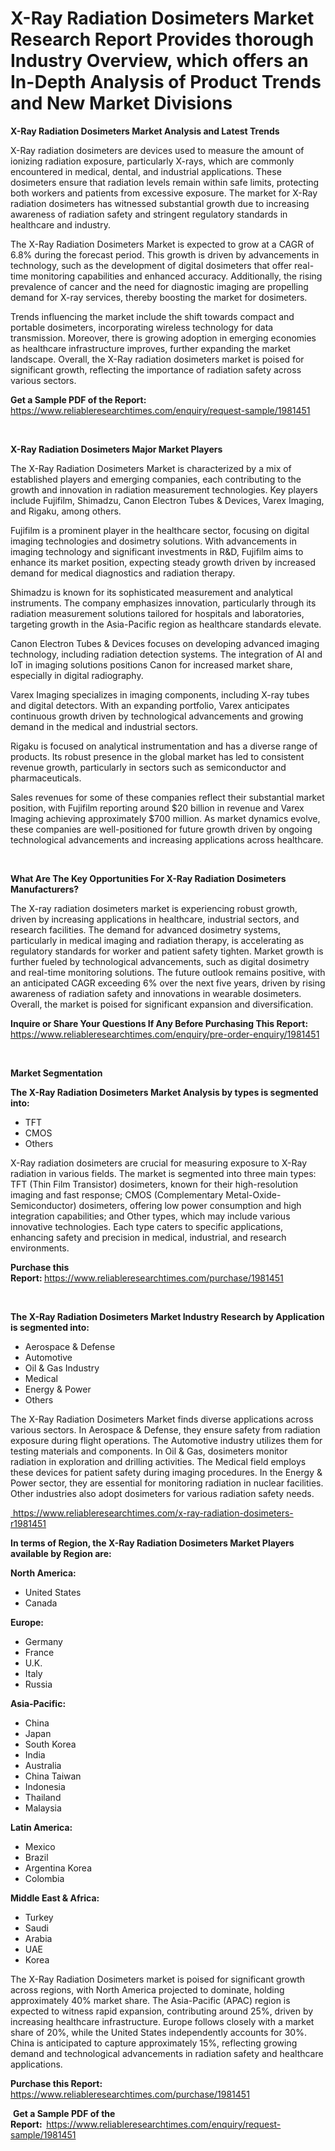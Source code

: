 <p><h1>X-Ray Radiation Dosimeters Market Research Report Provides thorough Industry Overview, which offers an In-Depth Analysis of Product Trends and New Market Divisions</h1></p><p><strong>X-Ray Radiation Dosimeters Market Analysis and Latest Trends</strong></p>
<p><p>X-Ray radiation dosimeters are devices used to measure the amount of ionizing radiation exposure, particularly X-rays, which are commonly encountered in medical, dental, and industrial applications. These dosimeters ensure that radiation levels remain within safe limits, protecting both workers and patients from excessive exposure. The market for X-Ray radiation dosimeters has witnessed substantial growth due to increasing awareness of radiation safety and stringent regulatory standards in healthcare and industry.</p><p>The X-Ray Radiation Dosimeters Market is expected to grow at a CAGR of 6.8% during the forecast period. This growth is driven by advancements in technology, such as the development of digital dosimeters that offer real-time monitoring capabilities and enhanced accuracy. Additionally, the rising prevalence of cancer and the need for diagnostic imaging are propelling demand for X-ray services, thereby boosting the market for dosimeters.</p><p>Trends influencing the market include the shift towards compact and portable dosimeters, incorporating wireless technology for data transmission. Moreover, there is growing adoption in emerging economies as healthcare infrastructure improves, further expanding the market landscape. Overall, the X-Ray radiation dosimeters market is poised for significant growth, reflecting the importance of radiation safety across various sectors.</p></p>
<p><strong>Get a Sample PDF of the Report:&nbsp;</strong> <a href="https://www.reliableresearchtimes.com/enquiry/request-sample/1981451?utm_campaign=2179&utm_medium=2&utm_source=Github&utm_content=ia&utm_term=12042025&utm_id=x-ray-radiation-dosimeters">https://www.reliableresearchtimes.com/enquiry/request-sample/1981451</a></p>
<p>&nbsp;</p>
<p><strong>X-Ray Radiation Dosimeters Major Market Players</strong></p>
<p><p>The X-Ray Radiation Dosimeters Market is characterized by a mix of established players and emerging companies, each contributing to the growth and innovation in radiation measurement technologies. Key players include Fujifilm, Shimadzu, Canon Electron Tubes & Devices, Varex Imaging, and Rigaku, among others.</p><p>Fujifilm is a prominent player in the healthcare sector, focusing on digital imaging technologies and dosimetry solutions. With advancements in imaging technology and significant investments in R&D, Fujifilm aims to enhance its market position, expecting steady growth driven by increased demand for medical diagnostics and radiation therapy.</p><p>Shimadzu is known for its sophisticated measurement and analytical instruments. The company emphasizes innovation, particularly through its radiation measurement solutions tailored for hospitals and laboratories, targeting growth in the Asia-Pacific region as healthcare standards elevate.</p><p>Canon Electron Tubes & Devices focuses on developing advanced imaging technology, including radiation detection systems. The integration of AI and IoT in imaging solutions positions Canon for increased market share, especially in digital radiography.</p><p>Varex Imaging specializes in imaging components, including X-ray tubes and digital detectors. With an expanding portfolio, Varex anticipates continuous growth driven by technological advancements and growing demand in the medical and industrial sectors.</p><p>Rigaku is focused on analytical instrumentation and has a diverse range of products. Its robust presence in the global market has led to consistent revenue growth, particularly in sectors such as semiconductor and pharmaceuticals.</p><p>Sales revenues for some of these companies reflect their substantial market position, with Fujifilm reporting around $20 billion in revenue and Varex Imaging achieving approximately $700 million. As market dynamics evolve, these companies are well-positioned for future growth driven by ongoing technological advancements and increasing applications across healthcare.</p></p>
<p>&nbsp;</p>
<p><strong>What Are The Key Opportunities For X-Ray Radiation Dosimeters Manufacturers?</strong></p>
<p><p>The X-ray radiation dosimeters market is experiencing robust growth, driven by increasing applications in healthcare, industrial sectors, and research facilities. The demand for advanced dosimetry systems, particularly in medical imaging and radiation therapy, is accelerating as regulatory standards for worker and patient safety tighten. Market growth is further fueled by technological advancements, such as digital dosimetry and real-time monitoring solutions. The future outlook remains positive, with an anticipated CAGR exceeding 6% over the next five years, driven by rising awareness of radiation safety and innovations in wearable dosimeters. Overall, the market is poised for significant expansion and diversification.</p></p>
<p><strong>Inquire or Share Your Questions If Any Before Purchasing This Report:</strong> <a href="https://www.reliableresearchtimes.com/enquiry/pre-order-enquiry/1981451?utm_campaign=2179&utm_medium=2&utm_source=Github&utm_content=ia&utm_term=12042025&utm_id=x-ray-radiation-dosimeters">https://www.reliableresearchtimes.com/enquiry/pre-order-enquiry/1981451</a></p>
<p>&nbsp;</p>
<p><strong>Market Segmentation</strong></p>
<p><strong>The X-Ray Radiation Dosimeters Market Analysis by types is segmented into:</strong></p>
<p><ul><li>TFT</li><li>CMOS</li><li>Others</li></ul></p>
<p><p>X-Ray radiation dosimeters are crucial for measuring exposure to X-Ray radiation in various fields. The market is segmented into three main types: TFT (Thin Film Transistor) dosimeters, known for their high-resolution imaging and fast response; CMOS (Complementary Metal-Oxide-Semiconductor) dosimeters, offering low power consumption and high integration capabilities; and Other types, which may include various innovative technologies. Each type caters to specific applications, enhancing safety and precision in medical, industrial, and research environments.</p></p>
<p><strong>Purchase this Report:&nbsp;</strong><a href="https://www.reliableresearchtimes.com/purchase/1981451?utm_campaign=2179&utm_medium=2&utm_source=Github&utm_content=ia&utm_term=12042025&utm_id=x-ray-radiation-dosimeters">https://www.reliableresearchtimes.com/purchase/1981451</a></p>
<p>&nbsp;</p>
<p><strong>The X-Ray Radiation Dosimeters Market Industry Research by Application is segmented into:</strong></p>
<p><ul><li>Aerospace & Defense</li><li>Automotive</li><li>Oil & Gas Industry</li><li>Medical</li><li>Energy & Power</li><li>Others</li></ul></p>
<p><p>The X-Ray Radiation Dosimeters Market finds diverse applications across various sectors. In Aerospace & Defense, they ensure safety from radiation exposure during flight operations. The Automotive industry utilizes them for testing materials and components. In Oil & Gas, dosimeters monitor radiation in exploration and drilling activities. The Medical field employs these devices for patient safety during imaging procedures. In the Energy & Power sector, they are essential for monitoring radiation in nuclear facilities. Other industries also adopt dosimeters for various radiation safety needs.</p></p>
<p><a href="https://www.reliableresearchtimes.com/x-ray-radiation-dosimeters-r1981451?utm_campaign=2179&utm_medium=2&utm_source=Github&utm_content=ia&utm_term=12042025&utm_id=x-ray-radiation-dosimeters">&nbsp;https://www.reliableresearchtimes.com/x-ray-radiation-dosimeters-r1981451</a></p>
<p><strong>In terms of Region, the X-Ray Radiation Dosimeters Market Players available by Region are:</strong></p>
<p>
    <p> <strong> North America: </strong>
        <ul>
            <li>United States</li>
            <li>Canada</li>
        </ul>
        </p> 
    <p> <strong> Europe: </strong>
        <ul>
            <li>Germany</li>
            <li>France</li>
            <li>U.K.</li>
            <li>Italy</li>
            <li>Russia</li>
        </ul>
        </p> 
    <p> <strong> Asia-Pacific: </strong>
        <ul>
            <li>China</li>
            <li>Japan</li>
            <li>South Korea</li>
            <li>India</li>
            <li>Australia</li>
            <li>China Taiwan</li>
            <li>Indonesia</li>
            <li>Thailand</li>
            <li>Malaysia</li>
        </ul>
        </p> 
    <p> <strong> Latin America: </strong>
        <ul>
            <li>Mexico</li>
            <li>Brazil</li>
            <li>Argentina Korea</li>
            <li>Colombia</li>
        </ul>
        </p> 
    <p> <strong> Middle East & Africa: </strong>
        <ul>
            <li>Turkey</li>
            <li>Saudi</li>
            <li>Arabia</li>
            <li>UAE</li>
            <li>Korea</li>
        </ul>
    </p>
    </p>
<p><p>The X-Ray Radiation Dosimeters market is poised for significant growth across regions, with North America projected to dominate, holding approximately 40% market share. The Asia-Pacific (APAC) region is expected to witness rapid expansion, contributing around 25%, driven by increasing healthcare infrastructure. Europe follows closely with a market share of 20%, while the United States independently accounts for 30%. China is anticipated to capture approximately 15%, reflecting growing demand and technological advancements in radiation safety and healthcare applications.</p></p>
<p><strong>Purchase this Report: </strong><a href="https://www.reliableresearchtimes.com/purchase/1981451?utm_campaign=2179&utm_medium=2&utm_source=Github&utm_content=ia&utm_term=12042025&utm_id=x-ray-radiation-dosimeters">https://www.reliableresearchtimes.com/purchase/1981451</a></p>
<p>&nbsp;<strong>Get a Sample PDF of the Report:&nbsp;&nbsp;</strong><a href="https://www.reliableresearchtimes.com/enquiry/request-sample/1981451?utm_campaign=2179&utm_medium=2&utm_source=Github&utm_content=ia&utm_term=12042025&utm_id=x-ray-radiation-dosimeters">https://www.reliableresearchtimes.com/enquiry/request-sample/1981451</a></p>
<p><strong></strong></p>
<p><p></p><p></p><p></p></p>